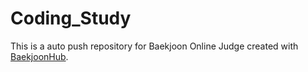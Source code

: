 # Coding_Study
This is a auto push repository for Baekjoon Online Judge created with [BaekjoonHub](https://github.com/BaekjoonHub/BaekjoonHub).
